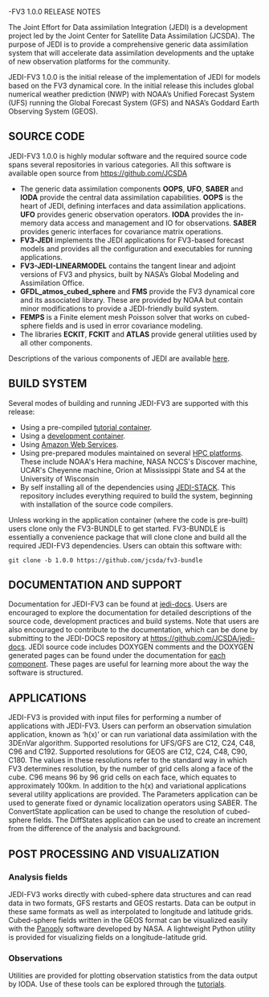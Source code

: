 -FV3 1.0.0 RELEASE NOTES

The Joint Effort for Data assimilation Integration (JEDI) is a development project led by the Joint Center for Satellite Data Assimilation (JCSDA). The purpose of JEDI is to provide a comprehensive generic data assimilation system that will accelerate data assimilation developments and the uptake of new observation platforms for the community.
 
JEDI-FV3 1.0.0 is the initial release of the implementation of JEDI for models based on the FV3 dynamical core. In the initial release this includes global numerical weather prediction (NWP) with NOAA’s Unified Forecast System (UFS) running the Global Forecast System (GFS) and NASA’s Goddard Earth Observing System (GEOS).

## SOURCE CODE

JEDI-FV3 1.0.0 is highly modular software and the required source code spans several repositories in various categories. All this software is available open source from https://github.com/JCSDA

* The generic data assimilation components **OOPS**, **UFO**, **SABER** and **IODA** provide the central data assimilation capabilities. **OOPS** is the heart of JEDI, defining interfaces and data assimilation applications. **UFO** provides generic observation operators. **IODA** provides the in-memory data access and management and IO for observations. **SABER** provides generic interfaces for covariance matrix operations.
* **FV3-JEDI** implements the JEDI applications for FV3-based forecast models and provides all the configuration and executables for running applications.
* **FV3-JEDI-LINEARMODEL** contains the tangent linear and adjoint versions of FV3 and physics, built by NASA’s Global Modeling and Assimilation Office. 
* **GFDL_atmos_cubed_sphere** and **FMS** provide the FV3 dynamical core and its associated library. These are provided by NOAA but contain minor modifications to provide a JEDI-friendly build system.
* **FEMPS** is a Finite element mesh Poisson solver that works on cubed-sphere fields and is used in error covariance modeling.
* The libraries **ECKIT**, **FCKIT** and **ATLAS** provide general utilities used by all other components.

Descriptions of the various components of JEDI are available [here](https://jointcenterforsatellitedataassimilation-jedi-docs.readthedocs-hosted.com/en/latest/inside/jedi-components/index.html).

## BUILD SYSTEM

Several modes of building and running JEDI-FV3 are supported with this release:
* Using a pre-compiled [tutorial container](https://jointcenterforsatellitedataassimilation-jedi-docs.readthedocs-hosted.com/en/latest/learning/tutorials/level1/index.html).
* Using a [development container](https://jointcenterforsatellitedataassimilation-jedi-docs.readthedocs-hosted.com/en/latest/learning/tutorials/level2/index.html). 
* Using [Amazon Web Services](https://jointcenterforsatellitedataassimilation-jedi-docs.readthedocs-hosted.com/en/latest/using/jedi_environment/cloud/index.html).
* Using pre-prepared modules maintained on several [HPC platforms](https://jointcenterforsatellitedataassimilation-jedi-docs.readthedocs-hosted.com/en/latest/using/jedi_environment/modules.html?highlight=modules). These include NOAA's Hera machine, NASA NCCS's Discover machine, UCAR's Cheyenne machine, Orion at Mississippi State and S4 at the University of Wisconsin 
* By self installing all of the dependencies using [JEDI-STACK](https://github.com/JCSDA/jedi-stack). This repository includes everything required to build the system, beginning with installation of the source code compilers.

Unless working in the application container (where the code is pre-built) users clone only the FV3-BUNDLE to get started. FV3-BUNDLE is essentially a convenience package that will clone clone and build all the required JEDI-FV3 dependencies. Users can obtain this software with:

`git clone -b 1.0.0 https://github.com/jcsda/fv3-bundle`

## DOCUMENTATION AND SUPPORT

Documentation for JEDI-FV3 can be found at [jedi-docs](https://jedi-docs.jcsda.org). Users are encouraged to explore the documentation for detailed descriptions of the source code, development practices and build systems. Note that users are also encouraged to contribute to the documentation, which can be done by submitting to the JEDI-DOCS repository at https://github.com/JCSDA/jedi-docs. JEDI source code includes DOXYGEN comments and the DOXYGEN generated pages can be found under the documentation for [each component](https://jointcenterforsatellitedataassimilation-jedi-docs.readthedocs-hosted.com/en/latest/inside/jedi-components/index.html). These pages are useful for learning more about the way the software is structured.

## APPLICATIONS

JEDI-FV3 is provided with input files for performing a number of applications with JEDI-FV3. Users can perform an observation simulation application, known as ‘h(x)’ or can run variational data assimilation with the 3DEnVar algorithm. Supported resolutions for UFS/GFS are C12, C24, C48, C96 and C192. Supported resolutions for GEOS are C12, C24, C48, C90, C180. The values in these resolutions refer to the standard way in which FV3 determines resolution, by the number of grid cells along a face of the cube. C96 means 96 by 96 grid cells on each face, which equates to approximately 100km. In addition to the h(x) and variational applications several utility applications are provided. The Parameters application can be used to generate fixed or dynamic localization operators using SABER. The ConvertState application can be used to change the resolution of cubed-sphere fields. The DiffStates application can be used to create an increment from the difference of the analysis and background.

## POST PROCESSING AND VISUALIZATION

### Analysis fields

JEDI-FV3 works directly with cubed-sphere data structures and can read data in two formats,  GFS restarts and GEOS restarts. Data can be output in these same formats as well as interpolated to longitude and latitude grids. Cubed-sphere fields written in the GEOS format can be visualized easily with the [Panoply](https://www.giss.nasa.gov/tools/panoply/) software developed by NASA. A lightweight Python utility is provided for visualizing fields on a longitude-latitude grid. 

### Observations

Utilities are provided for plotting observation statistics from the data output by IODA. Use of these tools can be explored through the [tutorials](https://jointcenterforsatellitedataassimilation-jedi-docs.readthedocs-hosted.com/en/latest/learning/tutorials/index.html).

